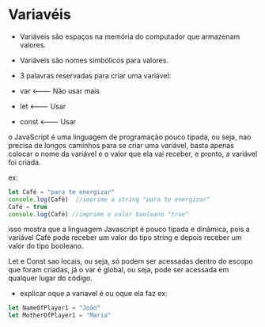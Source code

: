 # Variavéis

* Variáveis são espaços na memória do computador que armazenam valores.
* Variáveis são nomes simbólicos para valores.
* 3 palavras reservadas para criar uma variável:

* var   <--- Não usar mais
* let   <--- Usar
* const <--- Usar 

o JavaScript é uma linguagem de programação pouco tipada, ou seja, nao precisa de longos caminhos para se criar uma variável, basta apenas colocar o nome da variável e o valor que ela vai receber, e pronto, a variável foi criada.

ex:
```javascript
let Café = "para te energizar"
console.log(Café)  //imprime a string "para te energizar"
Café = true
console.log(Café) //imprime o valor booleano "true"
```

isso mostra que a linguagem Javascript é pouco tipada e dinâmica, pois a variável Café pode receber um valor do tipo string e depois receber um valor do tipo booleano.

Let e Const sao locais, ou seja, só podem ser acessadas dentro do escopo que foram criadas, já o var é global, ou seja, pode ser acessada em qualquer lugar do código.

* explicar oque a variavel é ou oque ela faz
ex:
```javascript
let NameOfPlayer1 = "João"
let MotherOfPlayer1 = "Maria"
```